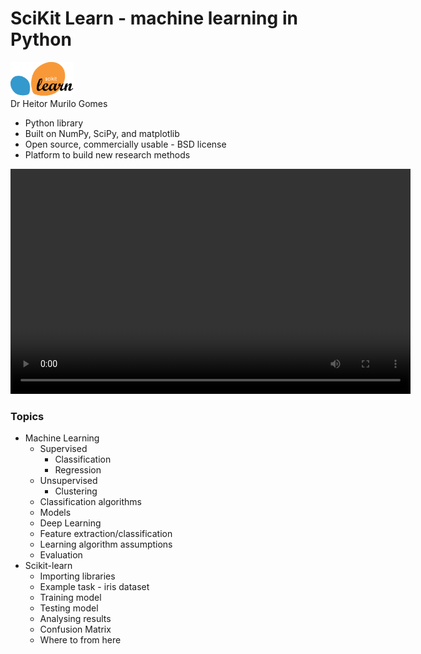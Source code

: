 # SciKit Learn - machine learning in Python
<img width="20%" height="20%" src="/img/scikit-learn-logo.bmp">
<br>
Dr Heitor Murilo Gomes


* Python library
* Built on NumPy, SciPy, and matplotlib
* Open source, commercially usable - BSD license
* Platform to build new research methods

<video class="video" width="640" height="360" controls>
    <source src="/video/Scikit-learn_ Dr. Heitor Gomes.mp4" type="video/mp4">
</video>

### Topics
* Machine Learning
    * Supervised
        * Classification
        * Regression
    * Unsupervised
        * Clustering
    * Classification algorithms
    * Models
    * Deep Learning
    * Feature extraction/classification
    * Learning algorithm assumptions
    * Evaluation
* Scikit-learn
    * Importing libraries
    * Example task - iris dataset
    * Training model
    * Testing model
    * Analysing results
    * Confusion Matrix
    * Where to from here

